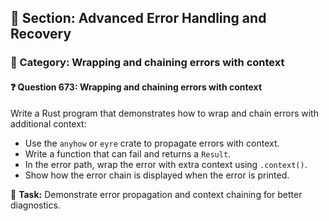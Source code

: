 ## 📘 Section: Advanced Error Handling and Recovery
### 🔹 Category: Wrapping and chaining errors with context
#### ❓ Question 673: Wrapping and chaining errors with context

Write a Rust program that demonstrates how to wrap and chain errors with additional context:

- Use the `anyhow` or `eyre` crate to propagate errors with context.
- Write a function that can fail and returns a `Result`.
- In the error path, wrap the error with extra context using `.context()`.
- Show how the error chain is displayed when the error is printed.

🔧 **Task:** Demonstrate error propagation and context chaining for better diagnostics.

